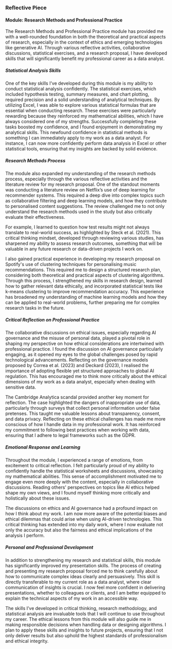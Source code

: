 ### Reflective Piece

#### Module: Research Methods and Professional Practice

The Research Methods and Professional Practice module has provided me with a well-rounded foundation in both the theoretical and practical aspects of research, especially in the context of ethics and emerging technologies like generative AI. Through various reflective activities, collaborative discussions, statistical exercises, and a research proposal, I have developed skills that will significantly benefit my professional career as a data analyst.

##### Statistical Analysis Skills

One of the key skills I’ve developed during this module is my ability to conduct statistical analysis confidently. The statistical exercises, which included hypothesis testing, summary measures, and chart plotting, required precision and a solid understanding of analytical techniques. By utilizing Excel, I was able to explore various statistical formulas that are essential when conducting research.
These exercises were particularly rewarding because they reinforced my mathematical abilities, which I have always considered one of my strengths. Successfully completing these tasks boosted my confidence, and I found enjoyment in demonstrating my analytical skills. This newfound confidence in statistical methods is something I can immediately apply to my work as a data analyst. For instance, I can now more confidently perform data analysis in Excel or other statistical tools, ensuring that my insights are backed by solid evidence.

##### Research Methods Process

The module also expanded my understanding of the research methods process, especially through the various reflective activities and the literature review for my research proposal. One of the standout moments was conducting a literature review on Netflix’s use of deep learning for recommender systems. This required a deep dive into complex topics such as collaborative filtering and deep learning models, and how they contribute to personalised content suggestions. The review challenged me to not only understand the research methods used in the study but also critically evaluate their effectiveness.

For example, I learned to question how test results might not always translate to real-world success, as highlighted by Steck et al. (2021). This critical thinking mindset, developed through reviewing various studies, has sharpened my ability to assess research outcomes, something that will be valuable in any future research or data-driven projects I work on.

I also gained practical experience in developing my research proposal on Spotify's use of clustering techniques for personalising music recommendations. This required me to design a structured research plan, considering both theoretical and practical aspects of clustering algorithms. Through this process, I strengthened my skills in research design, learned how to gather relevant data ethically, and incorporated statistical tests like k-means clustering to improve recommendation accuracy. This experience has broadened my understanding of machine learning models and how they can be applied to real-world problems, further preparing me for complex research tasks in the future.

##### Critical Reflection on Professional Practice

The collaborative discussions on ethical issues, especially regarding AI governance and the misuse of personal data, played a pivotal role in shaping my perspective on how ethical considerations are intertwined with professional practice. I found the discussion on AI governance particularly engaging, as it opened my eyes to the global challenges posed by rapid technological advancements. Reflecting on the governance models proposed by Correa et al. (2023) and Deckard (2023), I realised the importance of adopting flexible yet structured approaches to global AI regulation. This has encouraged me to think more critically about the ethical dimensions of my work as a data analyst, especially when dealing with sensitive data.

The Cambridge Analytica scandal provided another key moment for reflection. The case highlighted the dangers of inappropriate use of data, particularly through surveys that collect personal information under false pretenses. This taught me valuable lessons about transparency, consent, and data privacy. Reflecting on these ethical challenges has made me more conscious of how I handle data in my professional work. It has reinforced my commitment to following best practices when working with data, ensuring that I adhere to legal frameworks such as the GDPR.

##### Emotional Response and Learning

Throughout the module, I experienced a range of emotions, from excitement to critical reflection. I felt particularly proud of my ability to confidently handle the statistical worksheets and discussions, showcasing my mathematical abilities. This sense of accomplishment motivated me to engage even more deeply with the content, especially in collaborative discussions. Reading others' perspectives on topics like AI ethics helped shape my own views, and I found myself thinking more critically and holistically about these issues.

The discussions on ethics and AI governance had a profound impact on how I think about my work. I am now more aware of the potential biases and ethical dilemmas that could arise when using AI-driven technologies. This critical thinking has extended into my daily work, where I now evaluate not only the accuracy but also the fairness and ethical implications of the analysis I perform.

##### Personal and Professional Development

In addition to strengthening my research and statistical skills, this module has significantly improved my presentation skills. The process of creating and presenting my research proposal forced me to think carefully about how to communicate complex ideas clearly and persuasively. This skill is directly transferable to my current role as a data analyst, where clear communication of insights is crucial. I now feel more confident in delivering presentations, whether to colleagues or clients, and I am better equipped to explain the technical aspects of my work in an accessible way.

The skills I’ve developed in critical thinking, research methodology, and statistical analysis are invaluable tools that I will continue to use throughout my career. The ethical lessons from this module will also guide me in making responsible decisions when handling data or designing algorithms. I plan to apply these skills and insights to future projects, ensuring that I not only deliver results but also uphold the highest standards of professionalism and ethical integrity.

